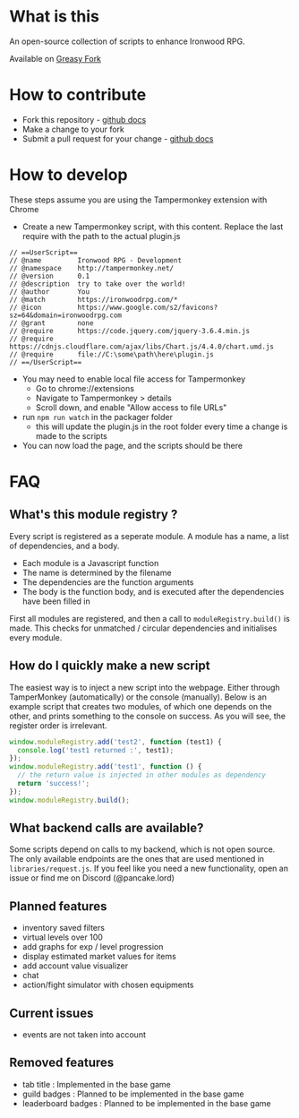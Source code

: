# What is this

An open-source collection of scripts to enhance Ironwood RPG.

Available on [Greasy Fork](https://greasyfork.org/en/scripts/475356-ironwood-rpg-pancake-scripts)

# How to contribute

* Fork this repository - [github docs](https://docs.github.com/en/get-started/quickstart/fork-a-repo)
* Make a change to your fork
* Submit a pull request for your change - [github docs](https://docs.github.com/en/pull-requests/collaborating-with-pull-requests/proposing-changes-to-your-work-with-pull-requests/creating-a-pull-request-from-a-fork)

# How to develop

These steps assume you are using the Tampermonkey extension with Chrome

* Create a new Tampermonkey script, with this content.
Replace the last require with the path to the actual plugin.js
```
// ==UserScript==
// @name         Ironwood RPG - Development
// @namespace    http://tampermonkey.net/
// @version      0.1
// @description  try to take over the world!
// @author       You
// @match        https://ironwoodrpg.com/*
// @icon         https://www.google.com/s2/favicons?sz=64&domain=ironwoodrpg.com
// @grant        none
// @require      https://code.jquery.com/jquery-3.6.4.min.js
// @require      https://cdnjs.cloudflare.com/ajax/libs/Chart.js/4.4.0/chart.umd.js
// @require      file://C:\some\path\here\plugin.js
// ==/UserScript==
```
* You may need to enable local file access for Tampermonkey
  * Go to chrome://extensions
  * Navigate to Tampermonkey > details
  * Scroll down, and enable "Allow access to file URLs"
* run `npm run watch` in the packager folder
  * this will update the plugin.js in the root folder every time a change is made to the scripts
* You can now load the page, and the scripts should be there

# FAQ

## What's this module registry ?

Every script is registered as a seperate module. A module has a name, a list of dependencies, and a body.

* Each module is a Javascript function
* The name is determined by the filename
* The dependencies are the function arguments
* The body is the function body, and is executed after the dependencies have been filled in

First all modules are registered, and then a call to `moduleRegistry.build()` is made. This checks for unmatched / circular dependencies and initialises every module.

## How do I quickly make a new script

The easiest way is to inject a new script into the webpage. Either through TamperMonkey (automatically) or the console (manually).
Below is an example script that creates two modules, of which one depends on the other, and prints something to the console on success.
As you will see, the register order is irrelevant.

```js
window.moduleRegistry.add('test2', function (test1) {
  console.log('test1 returned :', test1);
});
window.moduleRegistry.add('test1', function () {
  // the return value is injected in other modules as dependency
  return 'success!';
});
window.moduleRegistry.build();
```

## What backend calls are available?

Some scripts depend on calls to my backend, which is not open source.
The only available endpoints are the ones that are used mentioned in `libraries/request.js`.
If you feel like you need a new functionality, open an issue or find me on Discord (@pancake.lord)

## Planned features

* inventory saved filters
* virtual levels over 100
* add graphs for exp / level progression
* display estimated market values for items
* add account value visualizer
* chat
* action/fight simulator with chosen equipments

## Current issues

* events are not taken into account

## Removed features

* tab title : Implemented in the base game
* guild badges : Planned to be implemented in the base game
* leaderboard badges : Planned to be implemented in the base game
